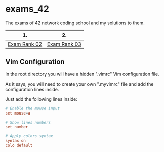 # exams_42
The exams of 42 network coding school and my solutions to them.

| 1. | 2. |
-----|-----
[Exam Rank 02](https://github.com/Ysoroko/exams_42/tree/master/exam_rank02)| [Exam Rank 03](https://github.com/Ysoroko/exams_42/tree/master/exam_rank03)

## Vim Configuration
In the root directory you will have a hidden ".vimrc" Vim configuration file.

As it says, you will need to create your own ".myvimrc" file and add the configuration lines inside.

Just add the following lines inside:

```conf
# Enable the mouse input
set mouse=a

# Show lines numbers
set number

# Apply colors syntax
syntax on
colo default
```
